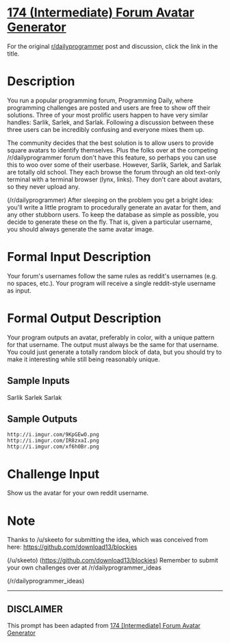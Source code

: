 # [174 (Intermediate) Forum Avatar Generator](https://www.reddit.com/r/dailyprogrammer/comments/2crqml/8062014_challenge_174_intermediate_forum_avatar/)

For the original [r/dailyprogrammer](https://www.reddit.com/r/dailyprogrammer/) post and discussion, click the link in the title.

# Description
You run a popular programming forum, Programming Daily, where programming challenges are posted and users are free to show off their solutions. Three of your most prolific users happen to have very similar handles: Sarlik, Sarlek, and Sarlak. Following a discussion between these three users can be incredibly confusing and everyone mixes them up.

The community decides that the best solution is to allow users to provide square avatars to identify themselves. Plus the folks over at the competing /r/dailyprogrammer forum don't have this feature, so perhaps you can use this to woo over some of their userbase. However, Sarlik, Sarlek, and Sarlak are totally old school. They each browse the forum through an old text-only terminal with a terminal browser (lynx, links). They don't care about avatars, so they never upload any.

(/r/dailyprogrammer)
After sleeping on the problem you get a bright idea: you'll write a little program to procedurally generate an avatar for them, and any other stubborn users. To keep the database as simple as possible, you decide to generate these on the fly. That is, given a particular username, you should always generate the same avatar image.

# Formal Input Description
Your forum's usernames follow the same rules as reddit's usernames (e.g. no spaces, etc.). Your program will receive a single reddit-style username as input.

# Formal Output Description
Your program outputs an avatar, preferably in color, with a unique pattern for that username. The output must always be the same for that username. You could just generate a totally random block of data, but you should try to make it interesting while still being reasonably unique.

## Sample Inputs
Sarlik
Sarlek
Sarlak

## Sample Outputs

```
http://i.imgur.com/9KpGEwO.png
http://i.imgur.com/IR8zxaI.png
http://i.imgur.com/xf6h0Br.png
```
# Challenge Input
Show us the avatar for your own reddit username.

# Note
Thanks to /u/skeeto for submitting the idea, which was conceived from here: https://github.com/download13/blockies

(/u/skeeto)
(https://github.com/download13/blockies)
Remember to submit your own challenges over at /r/dailyprogrammer_ideas

(/r/dailyprogrammer_ideas)

----
## **DISCLAIMER**
This prompt has been adapted from [174 [Intermediate] Forum Avatar Generator](https://www.reddit.com/r/dailyprogrammer/comments/2crqml/8062014_challenge_174_intermediate_forum_avatar/
)
